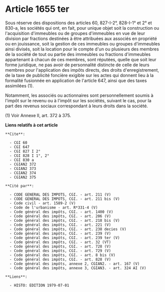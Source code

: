 # Article 1655 ter

Sous réserve des dispositions des articles 60, 827-I-2°, 828-I-1° et 2° et 830-a, les sociétés qui ont, en fait, pour unique
objet soit la construction ou l'acquisition d'immeubles ou de groupes d'immeubles en vue de leur division par fractions
destinées à être attribuées aux associés en propriété ou en jouissance, soit la gestion de ces immeubles ou groupes
d'immeubles ainsi divisés, soit la location pour le compte d'un ou plusieurs des membres de la société de tout ou partie des
immeubles ou fractions d'immeubles appartenant à chacun de ces membres, sont réputées, quelle que soit leur forme juridique,
ne pas avoir de personnalité distincte de celle de leurs membres pour l'application des impôts directs, des droits
d'enregistrement, de la taxe de publicité foncière exigible sur les actes qui donnent lieu à la formalité fusionnée en
application de l'article 647, ainsi que des taxes assimilées (1).

Notamment, les associés ou actionnaires sont personnellement soumis à l'impôt sur le revenu ou à l'impôt sur les sociétés,
suivant le cas, pour la part des revenus sociaux correspondant à leurs droits dans la société.

(1) Voir Annexe II, art. 372 à 375.

**Liens relatifs à cet article**

	**Cite**:

	  - CGI 60
	  - CGI 647
	  - CGI 827 I 2°
	  - CGI 828 I 1°, 2°
	  - CGI 830 a
	  - CGIAN2 372
	  - CGIAN2 373
	  - CGIAN2 374
	  - CGIAN2 375

	**Cité par**:

	  - CODE GENERAL DES IMPOTS, CGI. - art. 211 (V)
	  - CODE GENERAL DES IMPOTS, CGI. - art. 211 bis (V)
	  - Code civil - art. 1589-2 (V)
	  - Code de l'urbanisme - art. R*331-4 (V)
	  - Code général des impôts, CGI. - art. 1400 (V)
	  - Code général des impôts, CGI. - art. 206 (V)
	  - Code général des impôts, CGI. - art. 218 bis (V)
	  - Code général des impôts, CGI. - art. 221 (V)
	  - Code général des impôts, CGI. - art. 238 decies (V)
	  - Code général des impôts, CGI. - art. 239 (V)
	  - Code général des impôts, CGI. - art. 239 ter (V)
	  - Code général des impôts, CGI. - art. 32 (VT)
	  - Code général des impôts, CGI. - art. 728 (V)
	  - Code général des impôts, CGI. - art. 729 (V)
	  - Code général des impôts, CGI. - art. 8 bis (V)
	  - Code général des impôts, CGI. - art. 828 (V)
	  - Code général des impôts, annexe 2, CGIAN2. - art. 167 (V)
	  - Code général des impôts, annexe 3, CGIAN3. - art. 324 AI (V)

	**Liens**:

	  - HISTO: EDITION 1979-07-01
